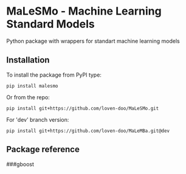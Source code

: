 # MaLeSMo - Machine Learning Standard Models

Python package with wrappers for standart machine learning models

## Installation

To install the package from PyPI type:

```
pip install malesmo
```

Or from the repo:

```
pip install git+https://github.com/loven-doo/MaLeSMo.git
```

For 'dev' branch version:

```
pip install git+https://github.com/loven-doo/MaLeMBa.git@dev
```

## Package reference

###gboost

